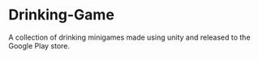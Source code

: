 # Drinking-Game

A collection of drinking minigames made using unity and released to the Google Play store.
